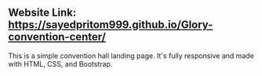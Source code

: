 
## Website Link: https://sayedpritom999.github.io/Glory-convention-center/

This is a simple convention hall landing page. It's fully responsive and made with HTML, CSS, and Bootstrap. 
